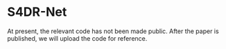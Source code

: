 # S4DR-Net
At present, the relevant code has not been made public. After the paper is published, we will upload the code for reference.
